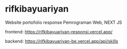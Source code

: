 # rifkibayuariyan

Website portofolio response Pemrograman Web, NEXT JS

frontend: https://rifkibayuariyan-responsi.vercel.app/

backend: https://rifkibayuariyan-be.vercel.app/api/skills

